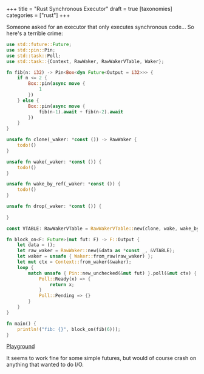 +++
title = "Rust Synchronous Executor"
draft = true
[taxonomies]
categories = ["rust"]
+++

Someone asked for an executor that only executes synchronous code... So here's a terrible crime:

```rust
use std::future::Future;
use std::pin::Pin;
use std::task::Poll;
use std::task::{Context, RawWaker, RawWakerVTable, Waker};

fn fib(n: i32) -> Pin<Box<dyn Future<Output = i32>>> {
    if n <= 2 {
        Box::pin(async move {
            1
        })
    } else {
        Box::pin(async move {
            fib(n-1).await + fib(n-2).await
        })
    }
}

unsafe fn clone(_waker: *const ()) -> RawWaker {
    todo!()
}

unsafe fn wake(_waker: *const ()) {
    todo!()
}

unsafe fn wake_by_ref(_waker: *const ()) {
    todo!()
}

unsafe fn drop(_waker: *const ()) {
    
}

const VTABLE: RawWakerVTable = RawWakerVTable::new(clone, wake, wake_by_ref, drop);

fn block_on<F: Future>(mut fut: F) -> F::Output {
    let data = ();
    let raw_waker = RawWaker::new(&data as *const _, &VTABLE);
    let waker = unsafe { Waker::from_raw(raw_waker) };
    let mut ctx = Context::from_waker(&waker);
    loop {
        match unsafe { Pin::new_unchecked(&mut fut) }.poll(&mut ctx) {
            Poll::Ready(x) => {
                return x;
            }
            Poll::Pending => {}
        }
    }
}

fn main() {
    println!("fib: {}", block_on(fib(6)));
}
```

[Playground](https://play.rust-lang.org/?version=stable&mode=debug&edition=2021&gist=6da92b3be35f15532aee3b7aed3bb771)

It seems to work fine for some simple futures, but would of course crash on anything that wanted to do I/O.
